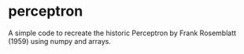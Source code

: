 # perceptron
A simple code to recreate the historic Perceptron by Frank Rosemblatt (1959) using numpy and arrays.
